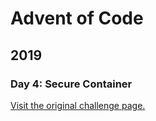 # Advent of Code

## 2019

### Day 4: Secure Container

[Visit the original challenge page.](https://adventofcode.com/2019/day/4)